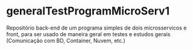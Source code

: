 # generalTestProgramMicroServ1
Repositório back-end de um programa simples de dois microsservicos e front, para ser usado de maneira geral em testes e estudos gerais (Comunicação com BD, Container, Nuvem, etc.)
